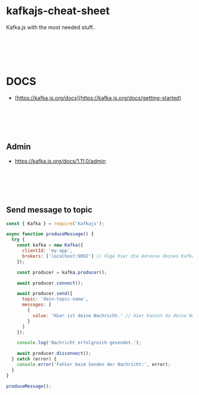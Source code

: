 # kafkajs-cheat-sheet
Kafka.js with the most needed stuff..





<br><br>
<br><br>

# DOCS
- [https://kafka.js.org/docs](https://kafka.js.org/docs/getting-started)







<br><br>
<br><br>

## Admin
- https://kafka.js.org/docs/1.11.0/admin






<br><br>
<br><br>

## Send message to topic
```javascript
const { Kafka } = require('kafkajs');

async function produceMessage() {
  try {
    const kafka = new Kafka({
      clientId: 'my-app',
      brokers: ['localhost:9092'] // Füge hier die Adresse deines Kafka-Brokers ein
    });

    const producer = kafka.producer();

    await producer.connect();

    await producer.send({
      topic: 'dein-topic-name',
      messages: [
        {
          value: 'Hier ist deine Nachricht.' // Hier kannst du deine Nachricht einfügen
        }
      ]
    });

    console.log('Nachricht erfolgreich gesendet.');

    await producer.disconnect();
  } catch (error) {
    console.error('Fehler beim Senden der Nachricht:', error);
  }
}

produceMessage();
```
